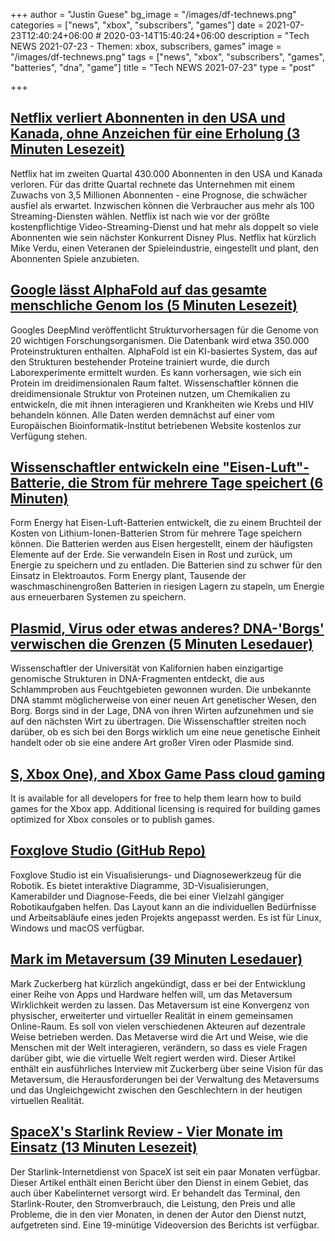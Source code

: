 +++
author = "Justin Guese"
bg_image = "/images/df-technews.png"
categories = ["news", "xbox", "subscribers", "games"]
date = 2021-07-23T12:40:24+06:00 # 2020-03-14T15:40:24+06:00
description = "Tech NEWS 2021-07-23 - Themen: xbox, subscribers, games"
image = "/images/df-technews.png"
tags = ["news", "xbox", "subscribers", "games", "batteries", "dna", "game"]
title = "Tech NEWS 2021-07-23"
type = "post"

+++

## [Netflix verliert Abonnenten in den USA und Kanada, ohne Anzeichen für eine Erholung (3 Minuten Lesezeit)](https://arstechnica.com/gaming/2021/07/netflix-bleeds-subscribers-in-us-and-canada-with-no-sign-of-recovery/)

 Netflix hat im zweiten Quartal 430.000 Abonnenten in den USA und Kanada verloren. Für das dritte Quartal rechnete das Unternehmen mit einem Zuwachs von 3,5 Millionen Abonnenten - eine Prognose, die schwächer ausfiel als erwartet. Inzwischen können die Verbraucher aus mehr als 100 Streaming-Diensten wählen. Netflix ist nach wie vor der größte kostenpflichtige Video-Streaming-Dienst und hat mehr als doppelt so viele Abonnenten wie sein nächster Konkurrent Disney Plus. Netflix hat kürzlich Mike Verdu, einen Veteranen der Spieleindustrie, eingestellt und plant, den Abonnenten Spiele anzubieten.

## [Google lässt AlphaFold auf das gesamte menschliche Genom los (5 Minuten Lesezeit)](https://arstechnica.com/science/2021/07/google-turns-alphafold-loose-on-the-entire-human-genome/)

 Googles DeepMind veröffentlicht Strukturvorhersagen für die Genome von 20 wichtigen Forschungsorganismen. Die Datenbank wird etwa 350.000 Proteinstrukturen enthalten. AlphaFold ist ein KI-basiertes System, das auf den Strukturen bestehender Proteine trainiert wurde, die durch Laborexperimente ermittelt wurden. Es kann vorhersagen, wie sich ein Protein im dreidimensionalen Raum faltet. Wissenschaftler können die dreidimensionale Struktur von Proteinen nutzen, um Chemikalien zu entwickeln, die mit ihnen interagieren und Krankheiten wie Krebs und HIV behandeln können. Alle Daten werden demnächst auf einer vom Europäischen Bioinformatik-Institut betriebenen Website kostenlos zur Verfügung stehen.

## [Wissenschaftler entwickeln eine "Eisen-Luft"-Batterie, die Strom für mehrere Tage speichert (6 Minuten)](https://www.dailymail.co.uk/sciencetech/article-9814873/Scientists-develop-iron-air-battery-stores-electricity-days.html)

 Form Energy hat Eisen-Luft-Batterien entwickelt, die zu einem Bruchteil der Kosten von Lithium-Ionen-Batterien Strom für mehrere Tage speichern können. Die Batterien werden aus Eisen hergestellt, einem der häufigsten Elemente auf der Erde. Sie verwandeln Eisen in Rost und zurück, um Energie zu speichern und zu entladen. Die Batterien sind zu schwer für den Einsatz in Elektroautos. Form Energy plant, Tausende der waschmaschinengroßen Batterien in riesigen Lagern zu stapeln, um Energie aus erneuerbaren Systemen zu speichern.

## [Plasmid, Virus oder etwas anderes? DNA-'Borgs' verwischen die Grenzen (5 Minuten Lesedauer)](https://www.quantamagazine.org/plasmid-virus-or-other-dna-borgs-blur-boundaries-20210721/)

 Wissenschaftler der Universität von Kalifornien haben einzigartige genomische Strukturen in DNA-Fragmenten entdeckt, die aus Schlammproben aus Feuchtgebieten gewonnen wurden. Die unbekannte DNA stammt möglicherweise von einer neuen Art genetischer Wesen, den Borg. Borgs sind in der Lage, DNA von ihren Wirten aufzunehmen und sie auf den nächsten Wirt zu übertragen. Die Wissenschaftler streiten noch darüber, ob es sich bei den Borgs wirklich um eine neue genetische Einheit handelt oder ob sie eine andere Art großer Viren oder Plasmide sind.

## [S, Xbox One), and Xbox Game Pass cloud gaming](https://github.com/microsoft/gdk)

 It is available for all developers for free to help them learn how to build games for the Xbox app. Additional licensing is required for building games optimized for Xbox consoles or to publish games.

## [Foxglove Studio (GitHub Repo)](https://github.com/foxglove/studio)

 Foxglove Studio ist ein Visualisierungs- und Diagnosewerkzeug für die Robotik. Es bietet interaktive Diagramme, 3D-Visualisierungen, Kamerabilder und Diagnose-Feeds, die bei einer Vielzahl gängiger Robotikaufgaben helfen. Das Layout kann an die individuellen Bedürfnisse und Arbeitsabläufe eines jeden Projekts angepasst werden. Es ist für Linux, Windows und macOS verfügbar.

## [Mark im Metaversum (39 Minuten Lesedauer)](https://www.theverge.com/22588022/mark-zuckerberg-facebook-ceo-metaverse-interview)

 Mark Zuckerberg hat kürzlich angekündigt, dass er bei der Entwicklung einer Reihe von Apps und Hardware helfen will, um das Metaversum Wirklichkeit werden zu lassen. Das Metaversum ist eine Konvergenz von physischer, erweiterter und virtueller Realität in einem gemeinsamen Online-Raum. Es soll von vielen verschiedenen Akteuren auf dezentrale Weise betrieben werden. Das Metaverse wird die Art und Weise, wie die Menschen mit der Welt interagieren, verändern, so dass es viele Fragen darüber gibt, wie die virtuelle Welt regiert werden wird. Dieser Artikel enthält ein ausführliches Interview mit Zuckerberg über seine Vision für das Metaversum, die Herausforderungen bei der Verwaltung des Metaversums und das Ungleichgewicht zwischen den Geschlechtern in der heutigen virtuellen Realität.

## [SpaceX's Starlink Review - Vier Monate im Einsatz (13 Minuten Lesezeit)](https://www.jeffgeerling.com/blog/2021/spacexs-starlink-review-four-months)

 Der Starlink-Internetdienst von SpaceX ist seit ein paar Monaten verfügbar. Dieser Artikel enthält einen Bericht über den Dienst in einem Gebiet, das auch über Kabelinternet versorgt wird. Er behandelt das Terminal, den Starlink-Router, den Stromverbrauch, die Leistung, den Preis und alle Probleme, die in den vier Monaten, in denen der Autor den Dienst nutzt, aufgetreten sind. Eine 19-minütige Videoversion des Berichts ist verfügbar.


